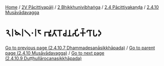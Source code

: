 
[Home](/) / [2V Pācittiyapāḷi](../../../../2V.md) / [2 Bhikkhunivibhaṅga](../../../2.md) / [2.4 Pācittiyakaṇḍa](../../2.4.md) / [2.4.10 Musāvādavagga](../2.4.10.md)

# 𑁨𑁇𑁪𑁇𑁧𑁦𑁇𑁮 𑀪𑀽𑀢𑀸𑀭𑁄𑀘𑀦𑀲𑀺𑀓𑁆𑀔𑀸𑀧𑀤

[Go to previous page (2.4.10.7 Dhammadesanāsikkhāpada)](2.4.10.7.md) / [Go to parent page (2.4.10 Musāvādavagga)](../2.4.10.md) / [Go to next page (2.4.10.9 Duṭṭhullārocanasikkhāpada)](2.4.10.9.md)


